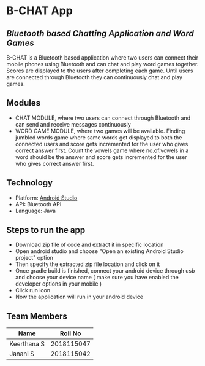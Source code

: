 # B-CHAT App
## _Bluetooth based Chatting Application and Word Games_

B-CHAT is a Bluetooth based application where two users can connect their mobile phones using Bluetooth and can chat and play word games together. Scores are displayed to the users after completing each game. Until users are connected through Bluetooth they can continuously chat and play games. 

## Modules

-	CHAT MODULE, where two users can connect through Bluetooth and can send and receive messages continuously
-	WORD GAME MODULE, where two games will be available. Finding jumbled words game where same words get displayed to both the connected users and score gets incremented for the user who gives correct answer first. Count the vowels game where no.of.vowels in a word should be the answer and score gets incremented for the user who gives correct answer first.


## Technology

- Platform: [Android Studio]
- API: Bluetooth API
- Language: Java

## Steps to run the app

-	Download zip file of code and extract it in specific location
-	Open android studio and choose "Open an existing Android Studio project" option
-  Then specify the extracted zip file location and click on it
-	Once gradle build is finished, connect your android device through usb and choose your device name ( make sure you have enabled the developer options in your mobile ) 
-	Click run icon 
-	Now the application will run in your android device 


## Team Members

| Name | Roll No |
| ------ | ------ |
| Keerthana S | 2018115047 |
| Janani S | 2018115042 |


   [Android Studio]: <https://developer.android.com/studio>
   

	
